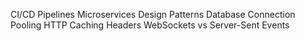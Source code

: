 CI/CD Pipelines
Microservices Design Patterns
Database Connection Pooling
HTTP Caching Headers
WebSockets vs Server-Sent Events